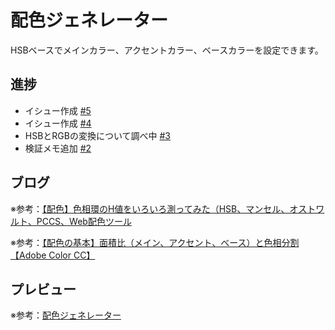 # 配色ジェネレーター

HSBベースでメインカラー、アクセントカラー、ベースカラーを設定できます。

## 進捗

* イシュー作成 [#5](https://github.com/ryo-i/color-scheme-generator/issues/5)
* イシュー作成 [#4](https://github.com/ryo-i/color-scheme-generator/issues/4)
* HSBとRGBの変換について調べ中 [#3](https://github.com/ryo-i/color-scheme-generator/issues/3)
* 検証メモ追加 [#2](https://github.com/ryo-i/color-scheme-generator/issues/2#issuecomment-846389975)


## ブログ

※参考：[【配色】色相環のH値をいろいろ測ってみた（HSB、マンセル、オストワルト、PCCS、Web配色ツール](https://www.i-ryo.com/entry/2019/02/24/211711)

※参考：[【配色の基本】面積比（メイン、アクセント、ベース）と色相分割【Adobe Color CC】](https://www.i-ryo.com/entry/2019/02/28/215606)

## プレビュー

※参考：[配色ジェネレーター](https://color-scheme-generator.vercel.app)